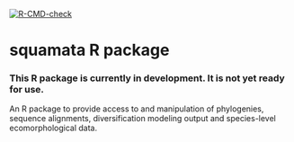   <!-- badges: start -->
[![R-CMD-check](https://github.com/ptitle/squamata-Rpackage/actions/workflows/R-CMD-check.yaml/badge.svg)](https://github.com/ptitle/squamata-Rpackage/actions/workflows/R-CMD-check.yaml)
  <!-- badges: end -->

# squamata R package

### This R package is currently in development. It is not yet ready for use. 

An R package to provide access to and manipulation of phylogenies, sequence alignments, diversification modeling output and 
species-level ecomorphological data.
